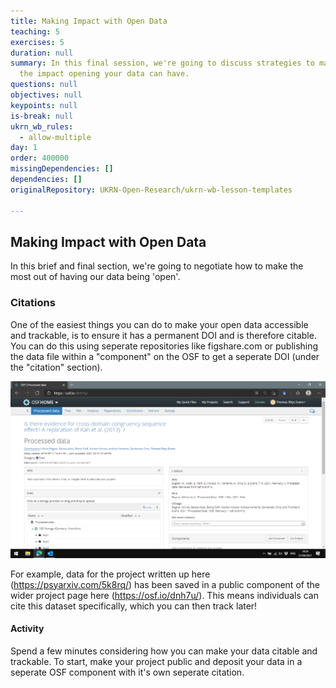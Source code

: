 ```yaml
---
title: Making Impact with Open Data
teaching: 5
exercises: 5
duration: null
summary: In this final session, we're going to discuss strategies to maximise
  the impact opening your data can have.
questions: null
objectives: null
keypoints: null
is-break: null
ukrn_wb_rules:
  - allow-multiple
day: 1
order: 400000
missingDependencies: []
dependencies: []
originalRepository: UKRN-Open-Research/ukrn-wb-lesson-templates

---
```

## Making Impact with Open Data

In this brief and final section, we're going to negotiate how to make the most out of having our data being 'open'.


### Citations

One of the easiest things you can do to make your open data accessible and trackable, is to ensure it has a permanent DOI and is therefore citable. You can do this using seperate repositories like figshare.com or publishing the data file within a "component" on the OSF to get a seperate DOI (under the "citation" section). 

![image.png](../fig/citationcomponent.png)

For example, data for the project written up here (https://psyarxiv.com/5k8rq/) has been saved in a public component of the wider project page here (https://osf.io/dnh7u/). This means individuals can cite this dataset specifically, which you can then track later! 



#### Activity

Spend a few minutes considering how you can make your data citable and trackable. To start, make your project public and deposit your data in a seperate OSF component with it's own seperate citation.


